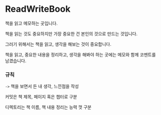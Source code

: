 # ReadWriteBook
 책을 읽고 메모하는 곳입니다.

 책을 읽는 것도 중요하지만 가장 중요한 건 본인의 것으로 만드는 것입니다.

그러기 위해서는 책을 읽고, 생각을 해보는 것이 중요합니다. 

책을 읽고, 중요한 내용을 정리하고, 생각을 해봐야 하는 곳에는 메모와 함께 코멘트를 남겼습니다.
### 규칙
`->` 책을 보면서 든 내 생각, 느낀점을 작성

커밋은 책 제목, 페이지 혹은 챕터로 구분

디렉토리는 책 이름, 책 내용 정리는 능력 껏 구분
